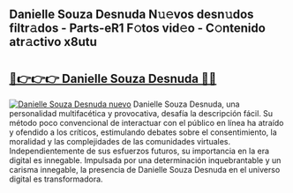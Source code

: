 ## Danielle Souza Desnuda N𝚞𝚎vos desn𝚞dos filtr𝚊dos - Parts-eR1 F𝚘tos vid𝚎o - C𝚘ntenido atr𝚊ctivo x8utu

# <h2><a href="http://mb48tyy.tromn.icu/?c=Danielle+Souza+Desnuda">🔗👉👉👉 Danielle Souza Desnuda 🔗🔗</a></h2>

[![Danielle Souza Desnuda nuevo](https://i.imgur.com/pEAQMta.gif)](http://mb48tyy.tromn.icu/?c=Danielle+Souza+Desnuda)
Danielle Souza Desnuda, una personalidad multifacética y provocativa, desafía la descripción fácil. Su método poco convencional de interactuar con el público en línea ha atraído y ofendido a los críticos, estimulando debates sobre el consentimiento, la moralidad y las complejidades de las comunidades virtuales. Independientemente de sus esfuerzos futuros, su importancia en la era digital es innegable. Impulsada por una determinación inquebrantable y un carisma innegable, la presencia de Danielle Souza Desnuda en el universo digital es transformadora.

